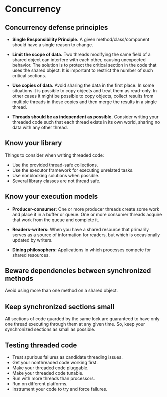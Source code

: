 # Concurrency

## Concurrency defense principles

- **Single Responsibility Principle.** A given method/class/component should have a single reason to change.

- **Limit the scope of data.** Two threads modifying the same field of a shared object can interfere with each other, causing unexpected behavior. The solution is to protect the critical section in the code that uses the shared object. It is important to restrict the number of such critical sections.

- **Use copies of data.** Avoid sharing the data in the first place. In some situations it is possible to copy objects and treat them as read-only. In other cases it might be possible to copy objects, collect results from multiple threads in these copies and then merge the results in a single thread.

- **Threads should be as independent as possible.** Consider writing your threaded code such that each thread exists in its own world, sharing no data with any other thread.

## Know your library
Things to consider when writing threaded code:

- Use the provided thread-safe collections.
- Use the executor framework for executing unrelated tasks.
- Use nonblocking solutions when possible.
- Several library classes are not thread safe.

## Know your execution models

- **Producer-consumer:** One or more producer threads create some work and place it in a buffer or queue. One or more consumer threads acquire that work from the queue and complete it.

- **Readers-writers:** When you have a shared resource that primarily serves as a source of information for readers, but which is occasionally updated by writers.

- **Dining philosophers:** Applications in which processes compete for shared resources.

## Beware dependencies between synchronized methods
Avoid using more than one method on a shared object.

## Keep synchronized sections small
All sections of code guarded by the same lock are guaranteed to have only one thread executing through them at any given time. So, keep your synchronized sections as small as possible.

## Testing threaded code
- Treat spurious failures as candidate threading issues.
- Get your nonthreaded code working first.
- Make your threaded code pluggable.
- Make your threaded code tunable.
- Run with more threads than processors.
- Run on different platforms.
- Instrument your code to try and force failures.
